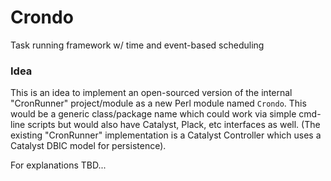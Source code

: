 Crondo
======

Task running framework w/ time and event-based scheduling


### Idea

This is an idea to implement an open-sourced version of the internal "CronRunner" 
project/module as a new Perl module named ```Crondo```. This would be a generic
class/package name which could work via simple cmd-line scripts but would also 
have Catalyst, Plack, etc interfaces as well. (The existing "CronRunner" 
implementation is a Catalyst Controller which uses a Catalyst DBIC model for
persistence). 

For explanations TBD...
